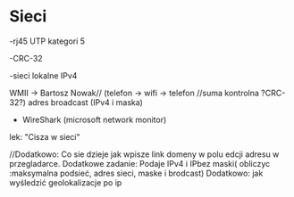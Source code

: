 # Sieci


-rj45
UTP kategori 5

-CRC-32

-sieci lokalne IPv4

WMII -> Bartosz Nowak//
(telefon -> wifi -> telefon //suma kontrolna ?CRC-32?)
adres broadcast (IPv4 i maska)

- WireShark (microsoft network monitor)


lek: "Cisza w sieci"



//Dodatkowo: Co sie dzieje jak wpisze link domeny w polu edcji adresu w przegladarce.
Dodatkowe zadanie: Podaje IPv4 i IPbez maski( obliczyc :maksymalna podsieć, adres sieci, maske i brodcast)
Dodatkowo: jak wyśledzić geolokalizacje po ip
